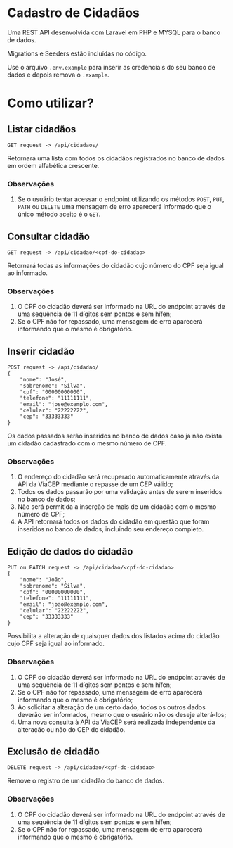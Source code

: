 # Cadastro de Cidadãos

Uma REST API desenvolvida com Laravel em PHP e MYSQL para o banco de dados.

Migrations e Seeders estão incluídas no código.

Use o arquivo `.env.example` para inserir as credenciais do seu banco de dados e depois remova o `.example`.

# Como utilizar?

## Listar cidadãos

```
GET request -> /api/cidadaos/
```

Retornará uma lista com todos os cidadãos registrados no banco de dados em ordem alfabética crescente.

### Observações

1. Se o usuário tentar acessar o endpoint utilizando os métodos `POST`, `PUT`, `PATH` ou `DELETE` uma mensagem de erro aparecerá informado que o único método aceito é o `GET`.

## Consultar cidadão

```
GET request -> /api/cidadao/<cpf-do-cidadao>
```

Retornará todas as informações do cidadão cujo número do CPF seja igual ao informado.

### Observações

1. O CPF do cidadão deverá ser informado na URL do endpoint através de uma sequência de 11 dígitos sem pontos e sem hífen;
2. Se o CPF não for repassado, uma mensagem de erro aparecerá informando que o mesmo é obrigatório.

## Inserir cidadão

```
POST request -> /api/cidadao/
{
	"nome": "José",
	"sobrenome": "Silva",
	"cpf": "00000000000",
	"telefone": "11111111",
	"email": "jose@exemplo.com",
	"celular": "22222222",
	"cep": "33333333"
}
```

Os dados passados serão inseridos no banco de dados caso já não exista um cidadão cadastrado com o mesmo número de CPF.

### Observações

1. O endereço do cidadão será recuperado automaticamente através da API da ViaCEP mediante o repasse de um CEP válido;
2. Todos os dados passarão por uma validação antes de serem inseridos no banco de dados;
3. Não será permitida a inserção de mais de um cidadão com o mesmo número de CPF;
4. A API retornará todos os dados do cidadão em questão que foram inseridos no banco de dados, incluindo seu endereço completo.

## Edição de dados do cidadão

```
PUT ou PATCH request -> /api/cidadao/<cpf-do-cidadao>
{
	"nome": "João",
	"sobrenome": "Silva",
	"cpf": "00000000000",
	"telefone": "11111111",
	"email": "joao@exemplo.com",
	"celular": "22222222",
	"cep": "33333333"
}
```

Possibilita a alteração de quaisquer dados dos listados acima do cidadão cujo CPF seja igual ao informado.

### Observações

1. O CPF do cidadão deverá ser informado na URL do endpoint através de uma sequência de 11 dígitos sem pontos e sem hífen;
2. Se o CPF não for repassado, uma mensagem de erro aparecerá informando que o mesmo é obrigatório;
3. Ao solicitar a alteração de um certo dado, todos os outros dados deverão ser informados, mesmo que o usuário não os deseje alterá-los;
4. Uma nova consulta à API da ViaCEP será realizada independente da alteração ou não do CEP do cidadão.

## Exclusão de cidadão

```
DELETE request -> /api/cidadao/<cpf-do-cidadao>
```

Remove o registro de um cidadão do banco de dados.

### Observações

1. O CPF do cidadão deverá ser informado na URL do endpoint através de uma sequência de 11 dígitos sem pontos e sem hífen;
2. Se o CPF não for repassado, uma mensagem de erro aparecerá informando que o mesmo é obrigatório.
